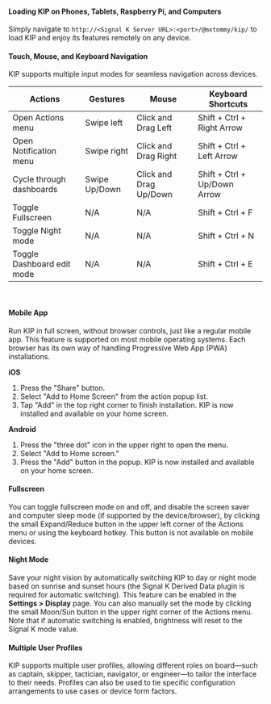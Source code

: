 #### Loading KIP on Phones, Tablets, Raspberry Pi, and Computers
Simply navigate to `http://<Signal K Server URL>:<port>/@mxtommy/kip/` to load KIP and enjoy its features remotely on any device.

#### Touch, Mouse, and Keyboard Navigation
KIP supports multiple input modes for seamless navigation across devices.

| Actions                      | Gestures       | Mouse                  | Keyboard Shortcuts           |
|------------------------------|----------------|------------------------|------------------------------|
| Open Actions menu            | Swipe left     | Click and Drag Left    | Shift + Ctrl + Right Arrow   |
| Open Notification menu       | Swipe right    | Click and Drag Right   | Shift + Ctrl + Left Arrow    |
| Cycle through dashboards     | Swipe Up/Down  | Click and Drag Up/Down | Shift + Ctrl + Up/Down Arrow |
| Toggle Fullscreen            | N/A            | N/A                    | Shift + Ctrl + F             |
| Toggle Night mode            | N/A            | N/A                    | Shift + Ctrl + N             |
| Toggle Dashboard edit mode   | N/A            | N/A                    | Shift + Ctrl + E             |

<br/>

#### Mobile App
Run KIP in full screen, without browser controls, just like a regular mobile app. This feature is supported on most mobile operating systems. Each browser has its own way of handling Progressive Web App (PWA) installations.

**iOS**
1. Press the "Share" button.
2. Select "Add to Home Screen" from the action popup list.
3. Tap "Add" in the top right corner to finish installation.
KIP is now installed and available on your home screen.

**Android**
1. Press the "three dot" icon in the upper right to open the menu.
2. Select "Add to Home screen."
3. Press the "Add" button in the popup.
KIP is now installed and available on your home screen.

#### Fullscreen
You can toggle fullscreen mode on and off, and disable the screen saver and computer sleep mode (if supported by the device/browser), by clicking the small Expand/Reduce button in the upper left corner of the Actions menu or using the keyboard hotkey. This button is not available on mobile devices.

#### Night Mode
Save your night vision by automatically switching KIP to day or night mode based on sunrise and sunset hours (the Signal K Derived Data plugin is required for automatic switching). This feature can be enabled in the **Settings > Display** page. You can also manually set the mode by clicking the small Moon/Sun button in the upper right corner of the Actions menu. Note that if automatic switching is enabled, brightness will reset to the Signal K mode value.

#### Multiple User Profiles
KIP supports multiple user profiles, allowing different roles on board—such as captain, skipper, tactician, navigator, or engineer—to tailor the interface to their needs. Profiles can also be used to tie specific configuration arrangements to use cases or device form factors.
